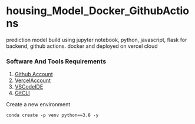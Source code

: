 # housing_Model_Docker_GithubActions
prediction model build using jupyter notebook, python, javascript, flask for backend, github actions. docker and deployed on vercel cloud

### Software And Tools Requirements

1. [Github Account](https://github.com)
2. [VercelAccount]([https://heroku.com](https://vercel.com/signup))
3. [VSCodeIDE](https://code.visualstudio.com/)
4. [GitCLI](https://git-scm.com/book/en/v2/Getting-Started-The-Command-Line)

Create a new environment

```
conda create -p venv python==3.8 -y
